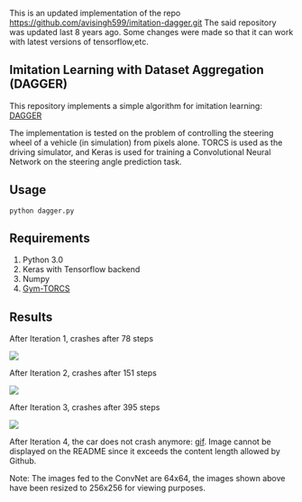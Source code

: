 This is an updated implementation of the repo https://github.com/avisingh599/imitation-dagger.git 
The said repository was updated last 8 years ago. Some changes were made so that it can work with latest versions of tensorflow,etc.


## Imitation Learning with Dataset Aggregation (DAGGER)

This repository implements a simple algorithm for imitation learning: [DAGGER](https://www.cs.cmu.edu/~sross1/publications/Ross-AIStats11-NoRegret.pdf)

The implementation is tested on the problem of controlling the steering wheel of a vehicle (in simulation) from pixels alone. TORCS is used as the driving simulator, and Keras is used for training a Convolutional Neural Network on the steering angle prediction task.

## Usage
`python dagger.py`

## Requirements

1. Python 3.0
2. Keras with Tensorflow backend
3. Numpy
4. [Gym-TORCS](https://github.com/ugo-nama-kun/gym_torcs)

## Results

After Iteration 1, crashes after 78 steps

![](http://i.imgur.com/YfqFXQZ.gif)

After Iteration 2, crashes after 151 steps

![](http://i.imgur.com/0bXKyVx.gif)

After Iteration 3, crashes after 395 steps

![](http://i.imgur.com/doz8U0z.gif)

After Iteration 4, the car does not crash anymore: [gif](http://i.imgur.com/pKeVxLY.gif). Image cannot be displayed on the README since it exceeds the content length allowed by Github. 

Note: The images fed to the ConvNet are 64x64, the images shown above have been resized to 256x256 for viewing purposes.
